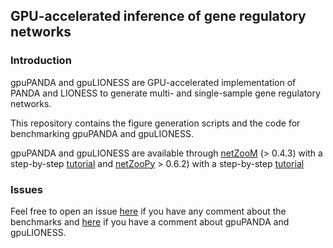 ## GPU-accelerated inference of gene regulatory networks

### Introduction

gpuPANDA and gpuLIONESS are GPU-accelerated implementation of PANDA and LIONESS to generate multi- and single-sample gene regulatory networks.

This repository contains the figure generation scripts and the code for benchmarking gpuPANDA and gpuLIONESS.

gpuPANDA and gpuLIONESS are available through [netZooM](https://github.com/netZoo/netZooM) (> 0.4.3) with a step-by-step [tutorial](https://github.com/netZoo/netZooM/tree/master/tutorials/gpu_panda_lioness) and [netZooPy](https://github.com/netZoo/netZooPy) > 0.6.2) with a step-by-step [tutorial](https://github.com/netZoo/netZooPy/tree/master/tutorials/gpupanda)

### Issues

Feel free to open an issue [here](https://github.com/QuackenbushLab/gpupanda/issues) if you have any comment about the benchmarks and [here](https://github.com/netZoo/netZooM/issues)
if you have a comment about gpuPANDA and gpuLIONESS.

